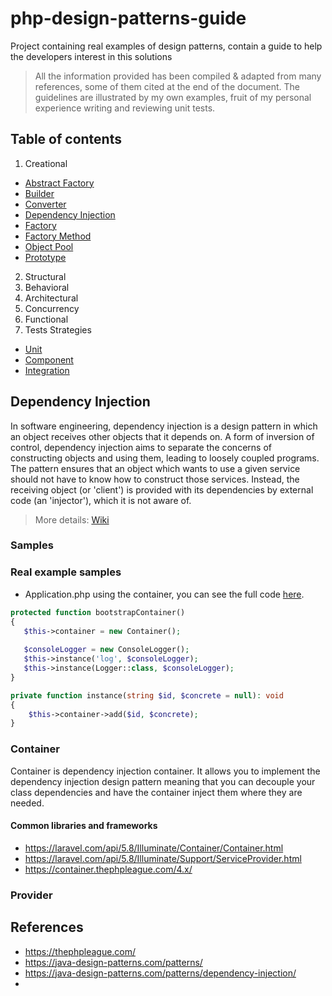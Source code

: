 # php-design-patterns-guide
Project containing real examples of design patterns, contain a guide to help the developers interest in this solutions

> All the information provided has been compiled & adapted from many references, some of them cited at the end of the document.
> The guidelines are illustrated by my own examples, fruit of my personal experience writing and reviewing unit tests.

## Table of contents

1. Creational
- [Abstract Factory](#)
- [Builder](#)
- [Converter](#)
- [Dependency Injection](#dependency-injection)
- [Factory](#)
- [Factory Method](#)
- [Object Pool](#)
- [Prototype](#)

2. Structural
3. Behavioral
4. Architectural
5. Concurrency
6. Functional
7. Tests Strategies
- [Unit](#)
- [Component](#)
- [Integration](#)

## Dependency Injection
In software engineering, dependency injection is a design pattern in which an object receives other objects that it depends on. 
A form of inversion of control, dependency injection aims to separate the concerns of constructing objects and using them, 
leading to loosely coupled programs. The pattern ensures that an object which wants to use a given service should not have to know how to construct those services. Instead, the receiving object (or 'client') is provided with its dependencies by external code (an 'injector'), which it is not aware of.

> More details: [Wiki](https://en.wikipedia.org/wiki/Dependency_injection) 

### Samples


### Real example samples

- Application.php using the container, you can see the full code [here](./src/Application/Application.php).
```php
protected function bootstrapContainer()
{
   $this->container = new Container();
   
   $consoleLogger = new ConsoleLogger();
   $this->instance('log', $consoleLogger);
   $this->instance(Logger::class, $consoleLogger);
}

private function instance(string $id, $concrete = null): void
{
    $this->container->add($id, $concrete);
}
```



### Container
Container is dependency injection container. It allows you to implement the dependency injection design pattern meaning that you can decouple your class dependencies and have the container inject them where they are needed.

#### Common libraries and frameworks
- https://laravel.com/api/5.8/Illuminate/Container/Container.html
- https://laravel.com/api/5.8/Illuminate/Support/ServiceProvider.html
- https://container.thephpleague.com/4.x/

### Provider




## References
- https://thephpleague.com/
- https://java-design-patterns.com/patterns/
- https://java-design-patterns.com/patterns/dependency-injection/
- 
